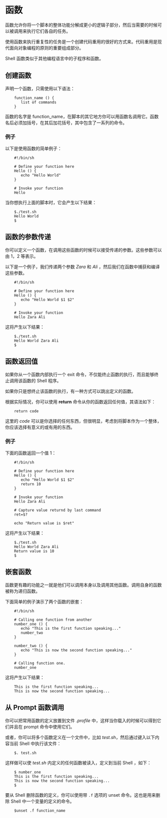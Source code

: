 # 函数

函数允许你将一个脚本的整体功能分解成更小的逻辑子部分，然后当需要的时候可以被调用来执行它们各自的任务。

使用函数来执行重复性的任务是一个创建代码重用的很好的方式来。代码重用是现代面向对象编程的原则的重要组成部分。

Shell 函数类似于其他编程语言中的子程序和函数。

## 创建函数

声明一个函数，只需使用以下语法：

```
    function_name () { 
       list of commands
    }
```

函数的名字是 function_name，在脚本的其它地方你可以用函数名调用它。函数名后必须加括号，在其后加花括号，其中包含了一系列的命令。

### 例子

以下是使用函数的简单例子：

```
    #!/bin/sh
    
    # Define your function here
    Hello () {
       echo "Hello World"
    }
    
    # Invoke your function
    Hello
```

当你想执行上面的脚本时，它会产生以下结果：

```
    $./test.sh
    Hello World
    $
```

## 函数的参数传递

你可以定义一个函数，在调用这些函数的时候可以接受传递的参数。这些参数可以由 $1，$2 等表示。

以下是一个例子，我们传递两个参数 *Zara* 和 *Ali* ，然后我们在函数中捕获和编译这些参数。

```
    #!/bin/sh
    
    # Define your function here
    Hello () {
       echo "Hello World $1 $2"
    }
    
    # Invoke your function
    Hello Zara Ali
```

这将产生以下结果：

```
    $./test.sh
    Hello World Zara Ali
    $
```

## 函数返回值

如果你从一个函数内部执行一个 exit 命令，不仅能终止函数的执行，而且能够终止调用该函数的 Shell 程序。

如果你只是想终止该函数的执行，有一种方式可以跳出定义的函数。

根据实际情况，你可以使用 **return** 命令从你的函数返回任何值，其语法如下：

```
    return code
```

这里的 *code* 可以是你选择的任何东西，但很明显，考虑到将脚本作为一个整体，你应该选择有意义的或有用的东西。

### 例子

下面的函数返回一个值 1：

```
    #!/bin/sh
    
    # Define your function here
    Hello () {
       echo "Hello World $1 $2"
       return 10
    }
    
    # Invoke your function
    Hello Zara Ali
    
    # Capture value returnd by last command
    ret=$?
    
    echo "Return value is $ret"
```

这将产生以下结果：

```
    $./test.sh
    Hello World Zara Ali
    Return value is 10
    $
```

## 嵌套函数

函数更有趣的功能之一就是他们可以调用本身以及调用其他函数。调用自身的函数被称为递归函数。

下面简单的例子演示了两个函数的嵌套：

```
    #!/bin/sh
    
    # Calling one function from another
    number_one () {
       echo "This is the first function speaking..."
       number_two
    }
    
    number_two () {
       echo "This is now the second function speaking..."
    }
    
    # Calling function one.
    number_one
```

这将产生以下结果：

```
    This is the first function speaking...
    This is now the second function speaking...
```

## 从 Prompt 函数调用

你可以把常用函数的定义放置到文件 *.profile* 中，这样当你载入的时候可以得到它们并且在 prompt 命令中使用它们。

或者，你可以将多个函数定义在一个文件中，比如 *test.sh*，然后通过键入以下内容当前 Shell 中执行该文件：

```
    $. test.sh
```

这样做可以使 *test.sh* 内定义的任何函数被读入，定义到当前 Shell ，如下：

```
    $ number_one
    This is the first function speaking...
    This is now the second function speaking...
    $
```

要从 Shell 删除函数的定义，你可以使用带 `.f` 选项的 unset 命令。这也是用来删除 Shell 中一个变量的定义的命令。

```
    $unset .f function_name
```